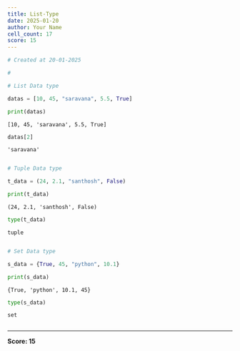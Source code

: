 ```yaml
---
title: List-Type
date: 2025-01-20
author: Your Name
cell_count: 17
score: 15
---
```


```python
# Created at 20-01-2025
```


```python
# 
```


```python
# List Data type
```


```python
datas = [10, 45, "saravana", 5.5, True]
```


```python
print(datas)
```

    [10, 45, 'saravana', 5.5, True]



```python
datas[2]
```




    'saravana'




```python

```


```python
# Tuple Data type
```


```python
t_data = (24, 2.1, "santhosh", False)
```


```python
print(t_data)
```

    (24, 2.1, 'santhosh', False)



```python
type(t_data)
```




    tuple




```python

```


```python
# Set Data type
```


```python
s_data = {True, 45, "python", 10.1}
```


```python
print(s_data)
```

    {True, 'python', 10.1, 45}



```python
type(s_data)
```




    set




```python

```


---
**Score: 15**
